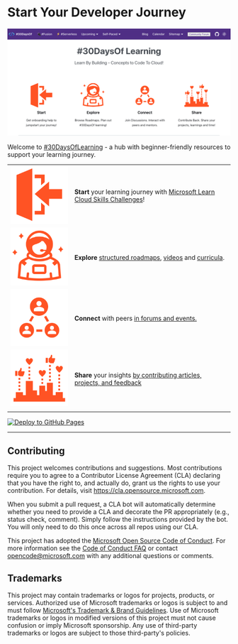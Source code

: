 # Start Your Developer Journey

![Screenshot of banner from landing page](./images/landing.png)

Welcome to [#30DaysOfLearning](https://aka.ms/30DaysOf) - a hub with beginner-friendly resources to support your learning journey. 

| | | 
|:---|:---|
|![Start](./website/static/img/landing/start.svg) |**Start** your learning journey with [Microsoft Learn Cloud Skills Challenges](https://microsoft.github.io/30daysof/docs/challenges/intro)! |
| ![Explore](./website/static/img/landing/explore.svg)| **Explore** [structured roadmaps](https://microsoft.github.io/30daysof/docs/category/roadmaps), [videos](https://microsoft.github.io/30daysof/docs/video-series/intro) and [curricula](https://microsoft.github.io/30daysof/docs/category/curricula). |
| ![Connect](./website/static/img/landing/connect.svg)|**Connect** with peers [in forums and events.](https://github.com/microsoft/30daysof/discussions) |
| ![Share](./website/static/img/landing/share.svg)| **Share** your insights [by contributing articles, projects, and feedback](https://github.com/microsoft/30daysof/issues/new/choose) |
| | |

[![Deploy to GitHub Pages](https://github.com/microsoft/30daysof/actions/workflows/deploy-on-push.yml/badge.svg)](https://github.com/microsoft/30daysof/actions/workflows/deploy-on-push.yml)

---


## Contributing

This project welcomes contributions and suggestions.  Most contributions require you to agree to a
Contributor License Agreement (CLA) declaring that you have the right to, and actually do, grant us
the rights to use your contribution. For details, visit https://cla.opensource.microsoft.com.

When you submit a pull request, a CLA bot will automatically determine whether you need to provide
a CLA and decorate the PR appropriately (e.g., status check, comment). Simply follow the instructions
provided by the bot. You will only need to do this once across all repos using our CLA.

This project has adopted the [Microsoft Open Source Code of Conduct](https://opensource.microsoft.com/codeofconduct/).
For more information see the [Code of Conduct FAQ](https://opensource.microsoft.com/codeofconduct/faq/) or
contact [opencode@microsoft.com](mailto:opencode@microsoft.com) with any additional questions or comments.

## Trademarks

This project may contain trademarks or logos for projects, products, or services. Authorized use of Microsoft 
trademarks or logos is subject to and must follow 
[Microsoft's Trademark & Brand Guidelines](https://www.microsoft.com/en-us/legal/intellectualproperty/trademarks/usage/general).
Use of Microsoft trademarks or logos in modified versions of this project must not cause confusion or imply Microsoft sponsorship.
Any use of third-party trademarks or logos are subject to those third-party's policies.
